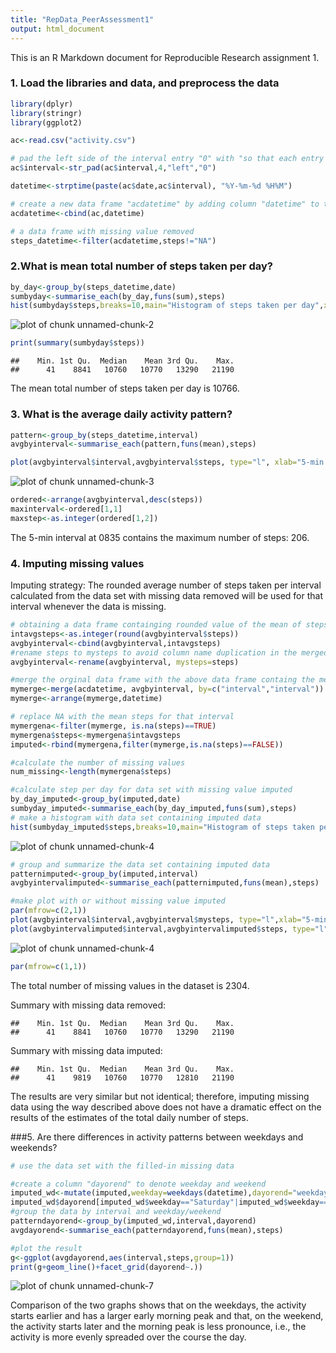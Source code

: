 ```yaml
---
title: "RepData_PeerAssessment1"
output: html_document
---
```


This is an R Markdown document for Reproducible Research assignment 1.

### 1. Load the libraries and data, and preprocess the data

```r
library(dplyr)
library(stringr)
library(ggplot2)

ac<-read.csv("activity.csv")

# pad the left side of the interval entry "0" with "so that each entry has four characters
ac$interval<-str_pad(ac$interval,4,"left","0")

datetime<-strptime(paste(ac$date,ac$interval), "%Y-%m-%d %H%M")

# create a new data frame "acdatetime" by adding column "datetime" to the data frame
acdatetime<-cbind(ac,datetime)

# a data frame with missing value removed
steps_datetime<-filter(acdatetime,steps!="NA")
```


### 2.What is mean total number of steps taken per day?


```r
by_day<-group_by(steps_datetime,date)
sumbyday<-summarise_each(by_day,funs(sum),steps)
hist(sumbyday$steps,breaks=10,main="Histogram of steps taken per day",xlab="Steps taken per day")
```

![plot of chunk unnamed-chunk-2](figure/unnamed-chunk-2-1.png) 

```r
print(summary(sumbyday$steps))
```

```
##    Min. 1st Qu.  Median    Mean 3rd Qu.    Max. 
##      41    8841   10760   10770   13290   21190
```

The mean total number of steps taken per day is 10766.


### 3. What is the average daily activity pattern?

```r
pattern<-group_by(steps_datetime,interval)
avgbyinterval<-summarise_each(pattern,funs(mean),steps)

plot(avgbyinterval$interval,avgbyinterval$steps, type="l", xlab="5-min intervals throughout the day", ylab="steps taken in each 5-min interval")
```

![plot of chunk unnamed-chunk-3](figure/unnamed-chunk-3-1.png) 

```r
ordered<-arrange(avgbyinterval,desc(steps))
maxinterval<-ordered[1,1]
maxstep<-as.integer(ordered[1,2])
```
The 5-min interval at 0835 contains the maximum number of steps: 206.


### 4. Imputing missing values
Imputing strategy: The rounded average number of steps taken per interval calculated from the data set with missing data removed will be used for that interval whenever the data is missing.

```r
# obtaining a data frame containging rounded value of the mean of steps per interval
intavgsteps<-as.integer(round(avgbyinterval$steps))
avgbyinterval<-cbind(avgbyinterval,intavgsteps)
#rename steps to mysteps to avoid column name duplication in the merged data frame
avgbyinterval<-rename(avgbyinterval, mysteps=steps)

#merge the orginal data frame with the above data frame containg the mean steps per interval
mymerge<-merge(acdatetime, avgbyinterval, by=c("interval","interval"))
mymerge<-arrange(mymerge,datetime)

# replace NA with the mean steps for that interval
mymergena<-filter(mymerge, is.na(steps)==TRUE)
mymergena$steps<-mymergena$intavgsteps
imputed<-rbind(mymergena,filter(mymerge,is.na(steps)==FALSE))

#calculate the number of missing values
num_missing<-length(mymergena$steps)

#calculate step per day for data set with missing value imputed
by_day_imputed<-group_by(imputed,date)
sumbyday_imputed<-summarise_each(by_day_imputed,funs(sum),steps)
# make a histogram with data set containing imputed data
hist(sumbyday_imputed$steps,breaks=10,main="Histogram of steps taken per day with missing data imputed",xlab="Steps taken per day")
```

![plot of chunk unnamed-chunk-4](figure/unnamed-chunk-4-1.png) 

```r
# group and summarize the data set containing imputed data
patternimputed<-group_by(imputed,interval)
avgbyintervalimputed<-summarise_each(patternimputed,funs(mean),steps)

#make plot with or without missing value imputed
par(mfrow=c(2,1))
plot(avgbyinterval$interval,avgbyinterval$mysteps, type="l",xlab="5-min intervals throughout the day", ylab="steps taken in each interval", main="missing value removed")
plot(avgbyintervalimputed$interval,avgbyintervalimputed$steps, type="l",xlab="5-min intervals throughout the day", ylab="steps taken in each interval", main="missing value imputed")
```

![plot of chunk unnamed-chunk-4](figure/unnamed-chunk-4-2.png) 

```r
par(mfrow=c(1,1))
```


The total number of missing values in the dataset is 2304.

Summary with missing data removed:

```
##    Min. 1st Qu.  Median    Mean 3rd Qu.    Max. 
##      41    8841   10760   10770   13290   21190
```
Summary with missing data imputed:

```
##    Min. 1st Qu.  Median    Mean 3rd Qu.    Max. 
##      41    9819   10760   10770   12810   21190
```
The results are very similar but not identical; therefore, imputing missing data using the way described above does not have a dramatic effect on the results of the estimates of the total daily number of steps.



###5. Are there differences in activity patterns between weekdays and weekends?

```r
# use the data set with the filled-in missing data

#create a column "dayorend" to denote weekday and weekend
imputed_wd<-mutate(imputed,weekday=weekdays(datetime),dayorend="weekday")
imputed_wd$dayorend[imputed_wd$weekday=="Saturday"|imputed_wd$weekday=="Sunday"]<-"weekend"
#group the data by interval and weekday/weekend
patterndayorend<-group_by(imputed_wd,interval,dayorend)
avgdayorend<-summarise_each(patterndayorend,funs(mean),steps)

#plot the result
g<-ggplot(avgdayorend,aes(interval,steps,group=1))
print(g+geom_line()+facet_grid(dayorend~.))
```

![plot of chunk unnamed-chunk-7](figure/unnamed-chunk-7-1.png) 


Comparison of the two graphs shows that on the weekdays, the activity starts earlier and has a larger early morning peak and that, on the weekend, the activity starts later and the morning peak is less pronounce, i.e., the activity is more evenly spreaded over the course the day.
